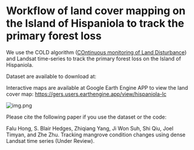 # Workflow of land cover mapping on the Island of Hispaniola to track the primary forest loss
We use the COLD algorithm ([COntinuous monitoring of Land Disturbance](https://www.sciencedirect.com/science/article/pii/S0034425719301002)) and Landsat time-series to track the primary forest loss on the Island of Hispaniola. 

Dataset are available to download at: 

Interactive maps are available at Google Earth Engine APP to view the land cover map: https://gers.users.earthengine.app/view/hispaniola-lc

![img.png](image/GEE_ui.png)

Please cite the following paper if you use the dataset or the code:

Falu Hong, S. Blair Hedges, Zhiqiang Yang, Ji Won Suh, Shi Qiu, Joel Timyan, and Zhe Zhu. Tracking mangrove condition changes using dense Landsat time series (Under Review).
